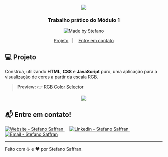   <p align="center">
  <img src="https://res.cloudinary.com/stefanosaffran/image/upload/v1594655952/igti/xrqczgfrqnugg8ztjueu.png" />
</p>

<h3 align="center">
  Trabalho prático do Módulo 1
</h3>

  <p align="center">
<img alt="Made by Stefano" src="https://img.shields.io/badge/made%20by-StefanoSaffran-%20">
</p>

<p align="center">
  <a href="#computer-projeto">Projeto</a>&nbsp;&nbsp;&nbsp;|&nbsp;&nbsp;&nbsp;
  <a href="#mailbox_with_mail-entre-em-contato">Entre em contato</a>
</p>

## :computer: Projeto 

Construa, utilizando **HTML**, **CSS** e **JavaScript** puro, uma aplicação para a
visualização de cores a partir da escala RGB.

> **Preview:**
> 👉 [RGB Color Selector](rgb-color-selector.netlify.app)

<p align="center">
  <img src="https://res.cloudinary.com/stefanosaffran/image/upload/v1594657199/igti/trabalhos-praticos/tfsxnxmromfksd0pr2ch.gif" >
</p>


  ## :mailbox_with_mail: Entre em contato!

<a href="https://stefanosaffran.com" target="_blank" >
  <img alt="Website - Stefano Saffran" src="https://img.shields.io/badge/Website--%23F8952D?style=social">
</a>&nbsp;&nbsp;&nbsp;
<a href="https://www.linkedin.com/in/stefanosaffran/" target="_blank" >
  <img alt="Linkedin - Stefano Saffran" src="https://img.shields.io/badge/Linkedin--%23F8952D?style=social&logo=linkedin">
</a>&nbsp;&nbsp;&nbsp;
<a href="mailto:stefanoas@gmail.com" target="_blank" >
  <img alt="Email - Stefano Saffran" src="https://img.shields.io/badge/Email--%23F8952D?style=social&logo=gmail">
</a> 

---

Feito com :coffee: e ❤️ por Stefano Saffran.
